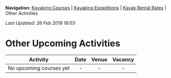 **Navigation:** [Kayaking Courses](index) &#124; [Kayaking Expeditions](expedition) &#124; [Kayak Rental Rates](rental) &#124; Other Activities

_Last Updated: 26 Feb 2018 18:03_
# Other Upcoming Activities

Activity | Date | Venue | Vacancy
:---:|:---:|:---:|:---:
No upcoming courses yet|-|-|-

